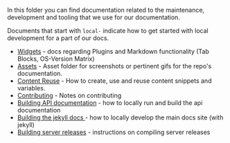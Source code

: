 
In this folder you can find documentation related to the maintenance,
development and tooling that we use for our documentation.

Documents that start with `local-` indicate how to get started with local
development for a part of our docs.


- [Widgets](./WIDGETS.md) - docs regarding Plugins and Markdown functionality (Tab Blocks, OS-Version Matrix)
- [Assets](./assets) - Asset folder for screenshots or pertinent gifs for the repo's documentation.
- [Content Reuse](./Content-Reuse.md) -  How to create, use and reuse content snippets and variables.
- [Contributing](./CONTRIBUTING.md) -  Notes on contributing
- [Building API documentation](./local-api-reference.md) - how to locally run and build the api documentation
- [Building the jekyll docs ](./local-jekyll.md) - how to locally develop the main docs site (with jekyll)
- [Building server releases](./local-server-docs.md) - instructions on compiling server releases

